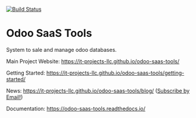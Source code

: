 [![Build Status](http://runbot.it-projects.info/runbot/badge/flat/odoo-saas-tools/8.0.svg)](http://runbot.it-projects.info/demo/odoo-saas-tools/8.0)

Odoo SaaS Tools
==================

System to sale and manage odoo databases.

Main Project Website: https://it-projects-llc.github.io/odoo-saas-tools/

Getting Started: https://it-projects-llc.github.io/odoo-saas-tools/getting-started/

News: https://it-projects-llc.github.io/odoo-saas-tools/blog/ ([Subscribe by Email!](https://feedburner.google.com/fb/a/mailverify?uri=odoo-saas-tools&loc=en_US))

Documentation: https://odoo-saas-tools.readthedocs.io/
